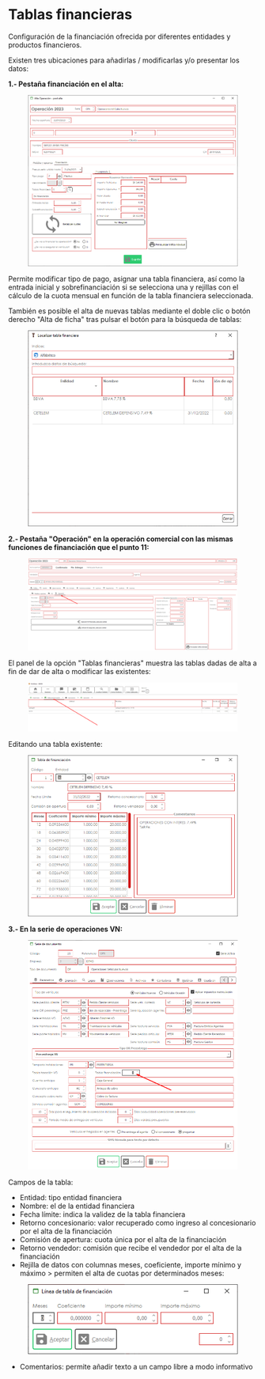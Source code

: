 # Tablas financieras

Configuración de la financiación ofrecida por diferentes entidades y productos financieros.

Existen tres ubicaciones para añadirlas / modificarlas y/o presentar los datos:

**1.- Pestaña financiación en el alta:**

<figure><img src="../../../.gitbook/assets/imagen (5) (10) (1).png" alt=""><figcaption></figcaption></figure>

Permite modificar tipo de pago, asignar una tabla financiera, así como la entrada inicial y sobrefinanciación si se selecciona una y rejillas con el cálculo de la cuota mensual en función de la tabla financiera seleccionada.

También es posible el alta de nuevas tablas mediante el doble clic o botón derecho "Alta de ficha" tras pulsar el botón para la búsqueda de tablas:

<figure><img src="../../../.gitbook/assets/imagen (6) (1) (7) (1).png" alt=""><figcaption></figcaption></figure>

**2.- Pestaña "Operación" en la operación comercial con las mismas funciones de financiación que el punto 11:**

<figure><img src="../../../.gitbook/assets/imagen (9) (7).png" alt=""><figcaption></figcaption></figure>

El panel de la opción "Tablas financieras" muestra las tablas dadas de alta a fin de dar de alta o modificar las existentes:

<figure><img src="../../../.gitbook/assets/imagen (10) (1).png" alt=""><figcaption></figcaption></figure>

Editando una tabla existente:

<figure><img src="../../../.gitbook/assets/imagen (11).png" alt=""><figcaption></figcaption></figure>

**3.- En la serie de operaciones VN:**

<figure><img src="../../../.gitbook/assets/imagen (6) (1).png" alt=""><figcaption></figcaption></figure>

Campos de la tabla:

* Entidad: tipo entidad financiera
* Nombre: el de la entidad financiera
* Fecha límite: indica la validez de la tabla financiera
* Retorno concesionario: valor recuperado como ingreso al concesionario por el alta de la financiación
* Comisión de apertura: cuota única por el alta de la financiación
* Retorno vendedor: comisión que recibe el vendedor por el alta de la financiación
* Rejilla de datos con columnas meses, coeficiente, importe mínimo y máximo > permiten el alta de cuotas por determinados meses:

<figure><img src="../../../.gitbook/assets/imagen (3) (1) (6) (1).png" alt=""><figcaption></figcaption></figure>

* Comentarios: permite añadir texto a un campo libre a modo informativo
